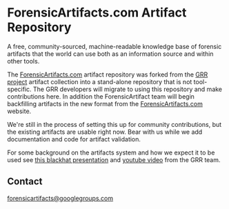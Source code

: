 ForensicArtifacts.com Artifact Repository
===============================

A free, community-sourced, machine-readable knowledge base of forensic artifacts
that the world can use both as an information source and within other tools.

The [ForensicArtifacts.com](http://forensicartifacts.com/) artifact repository
was forked from the [GRR project](https://github.com/google/grr) artifact
collection into a stand-alone repository that is not tool-specific. The GRR
developers will migrate to using this repository and make contributions here. In
addition the ForensicArtifact team will begin backfilling artifacts in the new format
from the [ForensicArtifacts.com](http://forensicartifacts.com/) website.

We're still in the process of setting this up for community contributions, but
the existing artifacts are usable right now. Bear with us while we add
documentation and code for artifact validation.

For some background on the artifacts system and how we expect it to be used see [this
blackhat presentation](https://www.blackhat.com/us-14/archives.html#grr-find-all-the-badness-collect-all-the-things)
and [youtube video](http://www.youtube.com/watch?v=DudGrSv26NY) from the GRR
team.

Contact
-------

[forensicartifacts@googlegroups.com](https://groups.google.com/forum/#!forum/forensicartifacts)
